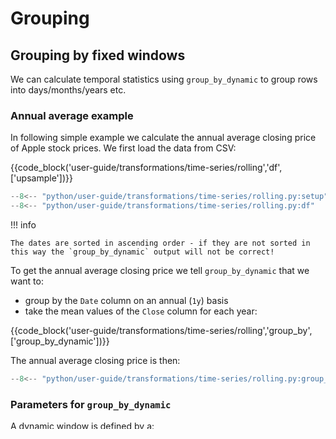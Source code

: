 # Grouping

## Grouping by fixed windows

We can calculate temporal statistics using `group_by_dynamic` to group rows into days/months/years etc.

### Annual average example

In following simple example we calculate the annual average closing price of Apple stock prices. We first load the data from CSV:

{{code_block('user-guide/transformations/time-series/rolling','df',['upsample'])}}

```python exec="on" result="text" session="user-guide/transformations/ts/rolling"
--8<-- "python/user-guide/transformations/time-series/rolling.py:setup"
--8<-- "python/user-guide/transformations/time-series/rolling.py:df"
```

!!! info

    The dates are sorted in ascending order - if they are not sorted in this way the `group_by_dynamic` output will not be correct!

To get the annual average closing price we tell `group_by_dynamic` that we want to:

- group by the `Date` column on an annual (`1y`) basis
- take the mean values of the `Close` column for each year:

{{code_block('user-guide/transformations/time-series/rolling','group_by',['group_by_dynamic'])}}

The annual average closing price is then:

```python exec="on" result="text" session="user-guide/transformations/ts/rolling"
--8<-- "python/user-guide/transformations/time-series/rolling.py:group_by"
```

### Parameters for `group_by_dynamic`

A dynamic window is defined by a:

- **every**: indicates the interval of the window
- **period**: indicates the duration of the window
- **offset**: can be used to offset the start of the windows

The value for `every` sets how often the groups start. The time period values are flexible - for example we could take:

- the average over 2 year intervals by replacing `1y` with `2y`
- the average over 18 month periods by replacing `1y` with `1y6mo`

We can also use the `period` parameter to set how long the time period for each group is. For example, if we set the `every` parameter to be `1y` and the `period` parameter to be `2y` then we would get groups at one year intervals where each groups spanned two years.

If the `period` parameter is not specified then it is set equal to the `every` parameter so that if the `every` parameter is set to be `1y` then each group spans `1y` as well.

Because _**every**_ does not have to be equal to _**period**_, we can create many groups in a very flexible way. They may overlap
or leave boundaries between them.

Let's see how the windows for some parameter combinations would look. Let's start out boring. 🥱

- every: 1 day -> `"1d"`
- period: 1 day -> `"1d"`

```text
this creates adjacent windows of the same size
|--|
   |--|
      |--|
```

- every: 1 day -> `"1d"`
- period: 2 days -> `"2d"`

```text
these windows have an overlap of 1 day
|----|
   |----|
      |----|
```

- every: 2 days -> `"2d"`
- period: 1 day -> `"1d"`

```text
this would leave gaps between the windows
data points that in these gaps will not be a member of any group
|--|
       |--|
              |--|
```

#### `truncate`

The `truncate` parameter is a Boolean variable that determines what datetime value is associated with each group in the output. In the example above the first data point is on 23rd February 1981. If `truncate = True` (the default) then the date for the first year in the annual average is 1st January 1981. However, if `truncate = False` then the date for the first year in the annual average is the date of the first data point on 23rd February 1981. Note that `truncate` only affects what's shown in the
`Date` column and does not affect the window boundaries.

### Using expressions in `group_by_dynamic`

We aren't restricted to using simple aggregations like `mean` in a group by operation - we can use the full range of expressions available in Polars.

In the snippet below we create a `date range` with every **day** (`"1d"`) in 2021 and turn this into a `DataFrame`.

Then in the `group_by_dynamic` we create dynamic windows that start every **month** (`"1mo"`) and have a window length of `1` month. The values that match these dynamic windows are then assigned to that group and can be aggregated with the powerful expression API.

Below we show an example where we use **group_by_dynamic** to compute:

- the number of days until the end of the month
- the number of days in a month

{{code_block('user-guide/transformations/time-series/rolling','group_by_dyn',['group_by_dynamic','DataFrame.explode','date_range'])}}

```python exec="on" result="text" session="user-guide/transformations/ts/rolling"
--8<-- "python/user-guide/transformations/time-series/rolling.py:group_by_dyn"
```

## Grouping by rolling windows

The rolling group by, `group_by_rolling`, is another entrance to the `group_by` context. But different from the `group_by_dynamic` where the windows are fixed by a parameter `every` and `period`. In a rolling group by, the windows are not fixed at all! They are determined
by the values in the `index_column`.

So imagine having a time column with the values `{2021-01-06, 2021-01-10}` and a `period="5d"` this would create the following
windows:

```text
2021-01-01   2021-01-06
    |----------|

       2021-01-05   2021-01-10
             |----------|
```

Because the windows of a rolling group by are always determined by the values in the `DataFrame` column, the number of
groups is always equal to the original `DataFrame`.

## Combining group by operations

Rolling and dynamic group by operations can be combined with normal group by operations.

Below is an example with a dynamic group by.

{{code_block('user-guide/transformations/time-series/rolling','group_by_roll',['DataFrame'])}}

```python exec="on" result="text" session="user-guide/transformations/ts/rolling"
--8<-- "python/user-guide/transformations/time-series/rolling.py:group_by_roll"
```

{{code_block('user-guide/transformations/time-series/rolling','group_by_dyn2',['group_by_dynamic'])}}

```python exec="on" result="text" session="user-guide/transformations/ts/rolling"
--8<-- "python/user-guide/transformations/time-series/rolling.py:group_by_dyn2"
```
